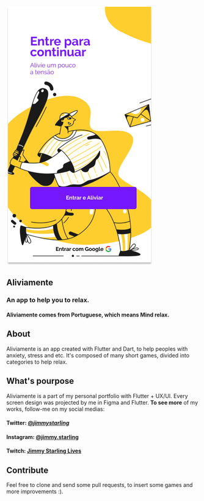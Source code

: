 ![Login Screen](./UI/Start.png)
## Aliviamente
### An app to help you to relax.
#### Aliviamente comes from Portuguese, which means Mind relax.  

## About
Aliviamente is an app created with Flutter and Dart, to help peoples with anxiety, stress
and etc. It's composed of many short games, divided into categories to help relax.

## What's pourpose
Aliviamente is a part of my personal portfolio with Flutter + UX/UI.
Every screen design was projected by me in Figma and Flutter.
<b>To see more</b> of my works, follow-me on my social medias:

#### Twitter: [@_jimmystarling_](https://twitter.com/_jimmystarling_)
#### Instagram: [@jimmy.starling](https://www.instagram.com/jimmy.starling)
#### Twitch: [Jimmy Starling Lives](https://www.twitch.tv/jimmystarling)    

## Contribute
Feel free to clone and send some pull requests, to insert some games and more improvements :).

